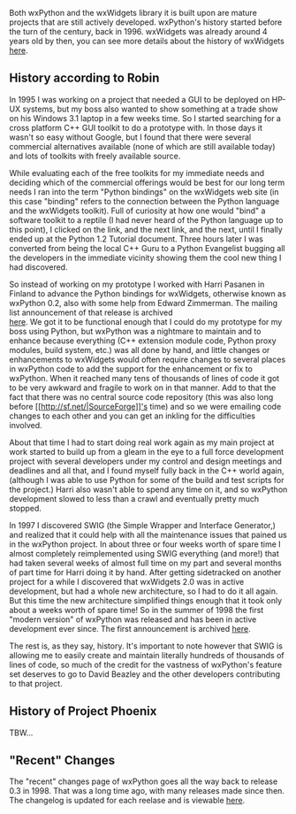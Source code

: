 <!--
.. title: wxPython History
.. slug: history
.. date: 2017-07-14 22:21:11 UTC
.. tags: 
.. category: 
.. link: 
.. description: 
.. type: text
-->


Both wxPython and the wxWidgets library it is built upon are mature
projects that are still actively developed.  wxPython's history started
before the turn of the century, back in 1996. wxWidgets was already around
4 years old by then, you can see more details about the history of wxWidgets
[here](https://www.wxwidgets.org/about/history/).

## History according to Robin 

In 1995 I was working on a project that needed a GUI to be 
deployed on HP-UX systems, but my boss also wanted to show something 
at a trade show on his Windows 3.1 laptop in a few weeks time.  So I 
started searching for a cross platform C++ GUI toolkit to do a 
prototype with. In those days it wasn't so easy without Google, but I 
found that there were several commercial alternatives available (none 
of which are still available today) and lots of toolkits with 
freely available source.

While evaluating each of the free toolkits for my immediate needs and 
deciding which of the commercial offerings would be best for our long 
term needs I ran into the term "Python bindings" on the wxWidgets web 
site (in this case "binding" refers to the connection between the
Python language and the wxWidgets toolkit).  Full of curiosity at how 
one would "bind" a software toolkit to a reptile (I had never heard of 
the Python language up to this point), I clicked on the link, and the 
next link, and the next, until I finally ended up at the Python 1.2 
Tutorial document.  Three hours later I was converted from being the 
local C++ Guru to a Python Evangelist bugging all the developers in 
the immediate vicinity showing them the cool new thing I had 
discovered.

So instead of working on my prototype I worked with Harri Pasanen in 
Finland to advance the Python bindings for wxWidgets, otherwise known 
as wxPython 0.2, also with some help from Edward Zimmerman.  The
mailing list announcement of that release is archived  
[here]([http://www.google.com/groups?selm=PA.95Jul27032244%40ok.tekla.fi&oe=UTF-8).
We got it to be functional enough that I could do my prototype for my 
boss using Python, but wxPython was a nightmare to maintain and to 
enhance because everything (C++ extension module code, Python proxy 
modules, build system, etc.) was all done by hand, and little changes 
or enhancements to wxWidgets would often require changes to several 
places in wxPython code to add the support for the enhancement or fix 
to wxPython.  When it reached many tens of thousands of lines of code 
it got to be very awkward and fragile to work on in that manner.  Add 
to that the fact that there was no central source code repository
(this was also long before [[http://sf.net/|SourceForge]]'s time) and 
so we were emailing code changes to each other and you can get an 
inkling for the difficulties involved.

About that time I had to start doing real work again as my main 
project at work started to build up from a gleam in the eye to a full 
force development project with several developers under my control and 
design meetings and deadlines and all that, and I found myself fully back in the C++ 
world again, (although I was able to use Python for some of the build and 
test scripts for the project.)  Harri also wasn't able to spend any 
time on it, and so wxPython development slowed to less than a crawl 
and eventually pretty much stopped.

In 1997 I discovered SWIG (the Simple Wrapper and Interface Generator,)
and realized that it could help with all the 
maintenance issues that pained us in the wxPython project.  In about 
three or four weeks worth of spare time I almost completely 
reimplemented using SWIG everything (and more!) that had taken several 
weeks of almost full time on my part and several months of part time 
for Harri doing it by hand. After getting sidetracked on another 
project for a while I discovered that wxWidgets 2.0 was in active 
development, but had a whole new architecture, so I had to do it all 
again.  But this time the new architecture simplified things enough 
that it took only about a weeks worth of spare time!  So in the summer 
of 1998 the first "modern version" of wxPython was released and has 
been in active development ever since.  The first announcement is
archived [here](http://groups.yahoo.com/group/python-announce-list/message/95).

The rest is, as they say, history.  It's important to note however
that SWIG is allowing me to easily create and maintain literally
hundreds of thousands of lines of code, so much of the credit for the
vastness of wxPython's feature set deserves to go to David Beazley and
the other developers contributing to that project.


## History of Project Phoenix

TBW...


## "Recent" Changes 

The "recent" changes page of wxPython goes all the way back to release 0.3
in 1998. That was a long time ago, with many releases made since then. The
changelog is updated for each reelase and is viewable [here](pages/CHANGES.html). 



